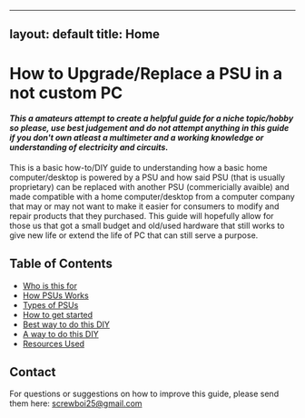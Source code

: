
---
layout: default
title: Home
---

# How to Upgrade/Replace a PSU in a not custom PC 
#### *This a amateurs attempt to create a helpful guide for a niche topic/hobby so please, use best judgement and do not attempt anything in this guide if you don't own atleast a multimeter and a working knowledge or understanding of electricity and circuits.*
This is a basic how-to/DIY guide to understanding how a basic home computer/desktop is powered by a PSU and how said PSU (that is usually proprietary) can be replaced with another PSU (commericially avaible) and made compatible with a home computer/desktop from a computer company that may or may not want to make it easier for consumers to modify and repair products that they purchased. This guide will hopefully allow for those us that got a small budget and old/used hardware that still works to give new life or extend the life of PC that can still serve a purpose.

## Table of Contents
- [Who is this for](1-why_try.md)
- [How PSUs Works](2-psu_4_dummy.md)
- [Types of PSUs](3-types_of_psus.md)
- [How to get started](4-setup.md)
- [Best way to do this DIY](5-clean_version.md)
- [A way to do this DIY](6-quick_and_dirty.md)
- [Resources Used](7-resources.md)

## Contact

For questions or suggestions on how to improve this guide, please send them here: screwboi25@gmail.com
